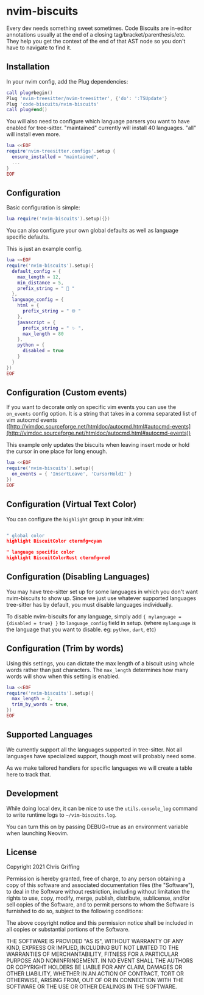 # nvim-biscuits

Every dev needs something sweet sometimes. Code Biscuits are in-editor annotations usually at the end of a closing tag/bracket/parenthesis/etc. They help you get the context of the end of that AST node so you don't have to navigate to find it.

## Installation

In your nvim config, add the Plug dependencies:

```lua
call plug#begin()
Plug 'nvim-treesitter/nvim-treesitter', {'do': ':TSUpdate'}
Plug 'code-biscuits/nvim-biscuits'
call plug#end()
```

You will also need to configure which language parsers you want to have enabled for tree-sitter. "maintained" currently will install 40 languages. "all" will install even more.

```lua
lua <<EOF
require'nvim-treesitter.configs'.setup {
  ensure_installed = "maintained",
  ...
}
EOF
```

## Configuration

Basic configuration is simple:

```lua
lua require('nvim-biscuits').setup({})
```

You can also configure your own global defaults as well as language specific defaults.

This is just an example config.

```lua
lua <<EOF
require('nvim-biscuits').setup({
  default_config = {
    max_length = 12,
    min_distance = 5,
    prefix_string = " 📎 "
  },
  language_config = {
    html = {
      prefix_string = " 🌐 "
    },
    javascript = {
      prefix_string = " ✨ ",
      max_length = 80
    },
    python = {
      disabled = true
    }
  }
})
EOF
```

## Configuration (Custom events)

If you want to decorate only on specific vim events you can use the `on_events` config option. It is a string that takes in a comma separated list of vim autocmd events ([http://vimdoc.sourceforge.net/htmldoc/autocmd.html#autocmd-events](http://vimdoc.sourceforge.net/htmldoc/autocmd.html#autocmd-events))

This example only updates the biscuits when leaving insert mode or hold the cursor in one place for long enough.

```lua
lua <<EOF
require('nvim-biscuits').setup({
  on_events = { 'InsertLeave', 'CursorHoldI' }
})
EOF
```

## Configuration (Virtual Text Color)

You can configure the `highlight` group in your init.vim:

```lua

" global color
highlight BiscuitColor ctermfg=cyan

" language specific color
highlight BiscuitColorRust ctermfg=red

```

## Configuration (Disabling Languages)

You may have tree-sitter set up for some languages in which you don't want nvim-biscuits to show up. Since we just use whatever supported languages tree-sitter has by default, you must disable languages individually.

To disable nvim-biscuits for any language, simply add `{ mylanguage = {disabled = true} }` to `language_config` field in setup. (where `mylanguage` is the language that you want to disable. eg: `python`, `dart`, etc)

## Configuration (Trim by words)

Using this settings, you can dictate the max length of a biscuit using whole words rather than just characters. The `max_length` determines how many words will show when this setting is enabled.

```lua
lua <<EOF
require('nvim-biscuits').setup({
  max_length = 2,
  trim_by_words = true,
})
EOF
```

## Supported Languages

We currently support all the languages supported in tree-sitter. Not all languages have specialized support, though most will probably need some.

As we make tailored handlers for specific languages we will create a table here to track that.

## Development

While doing local dev, it can be nice to use the `utils.console_log` command to write runtime logs to `~/vim-biscuits.log`.

You can turn this on by passing DEBUG=true as an environment variable when launching Neovim.

## License

Copyright 2021 Chris Griffing

Permission is hereby granted, free of charge, to any person obtaining a copy of this software and associated documentation files (the "Software"), to deal in the Software without restriction, including without limitation the rights to use, copy, modify, merge, publish, distribute, sublicense, and/or sell copies of the Software, and to permit persons to whom the Software is furnished to do so, subject to the following conditions:

The above copyright notice and this permission notice shall be included in all copies or substantial portions of the Software.

THE SOFTWARE IS PROVIDED "AS IS", WITHOUT WARRANTY OF ANY KIND, EXPRESS OR IMPLIED, INCLUDING BUT NOT LIMITED TO THE WARRANTIES OF MERCHANTABILITY, FITNESS FOR A PARTICULAR PURPOSE AND NONINFRINGEMENT. IN NO EVENT SHALL THE AUTHORS OR COPYRIGHT HOLDERS BE LIABLE FOR ANY CLAIM, DAMAGES OR OTHER LIABILITY, WHETHER IN AN ACTION OF CONTRACT, TORT OR OTHERWISE, ARISING FROM, OUT OF OR IN CONNECTION WITH THE SOFTWARE OR THE USE OR OTHER DEALINGS IN THE SOFTWARE.
